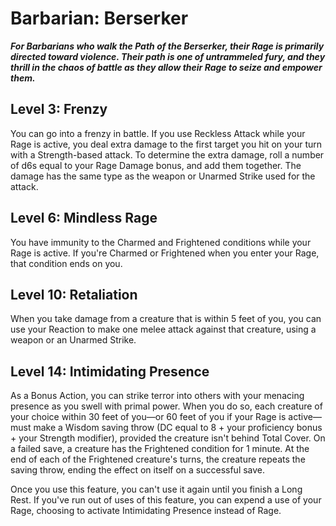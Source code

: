 # Barbarian: Berserker

***For Barbarians who walk the Path of the Berserker, their Rage is primarily directed toward violence. Their path is one of untrammeled fury, and they thrill in the chaos of battle as they allow their Rage to seize and empower them.***

## Level 3: Frenzy

You can go into a frenzy in battle. If you use Reckless Attack while your Rage is active, you deal extra damage to the first target you hit on your turn with a Strength-based attack. To determine the extra damage, roll a number of d6s equal to your Rage Damage bonus, and add them together. The damage has the same type as the weapon or Unarmed Strike used for the attack.

## Level 6: Mindless Rage

You have immunity to the Charmed and Frightened conditions while your Rage is active. If you're Charmed or Frightened when you enter your Rage, that condition ends on you.

## Level 10: Retaliation

When you take damage from a creature that is within 5 feet of you, you can use your Reaction to make one melee attack against that creature, using a weapon or an Unarmed Strike.

## Level 14: Intimidating Presence

As a Bonus Action, you can strike terror into others with your menacing presence as you swell with primal power. When you do so, each creature of your choice within 30 feet of you—or 60 feet of you if your Rage is active—must make a Wisdom saving throw (DC equal to 8 + your proficiency bonus + your Strength modifier), provided the creature isn't behind Total Cover. On a failed save, a creature has the Frightened condition for 1 minute. At the end of each of the Frightened creature's turns, the creature repeats the saving throw, ending the effect on itself on a successful save.

Once you use this feature, you can't use it again until you finish a Long Rest. If you've run out of uses of this feature, you can expend a use of your Rage, choosing to activate Intimidating Presence instead of Rage.
